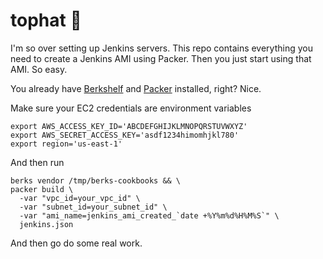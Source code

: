 # tophat :tophat:

I'm so over setting up Jenkins servers. This repo contains everything you need to create a Jenkins AMI using Packer. Then you just start using that AMI. So easy.

You already have [Berkshelf](http://berkshelf.com/) and [Packer](https://www.packer.io/intro/getting-started/setup.html) installed, right? Nice.

Make sure your EC2 credentials are environment variables

    export AWS_ACCESS_KEY_ID='ABCDEFGHIJKLMNOPQRSTUVWXYZ'
    export AWS_SECRET_ACCESS_KEY='asdf1234himomhjkl780'
    export region='us-east-1'

And then run

    berks vendor /tmp/berks-cookbooks && \
    packer build \
      -var "vpc_id=your_vpc_id" \
      -var "subnet_id=your_subnet_id" \
      -var "ami_name=jenkins_ami_created_`date +%Y%m%d%H%M%S`" \
      jenkins.json 

And then go do some real work.